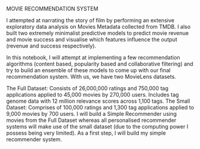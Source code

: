 MOVIE RECOMMENDATION SYSTEM



I attempted at narrating the story of film by performing an extensive exploratory data analysis on Movies Metadata collected from TMDB. I also built two extremely minimalist predictive models to predict movie revenue and movie success and visualise which features influence the output (revenue and success respectively).

In this notebook, I will attempt at implementing a few recommendation algorithms (content based, popularity based and collaborative filtering) and try to build an ensemble of these models to come up with our final recommendation system. With us, we have two MovieLens datasets.

The Full Dataset: Consists of 26,000,000 ratings and 750,000 tag applications applied to 45,000 movies by 270,000 users. Includes tag genome data with 12 million relevance scores across 1,100 tags.
The Small Dataset: Comprises of 100,000 ratings and 1,300 tag applications applied to 9,000 movies by 700 users.
I will build a Simple Recommender using movies from the Full Dataset whereas all personalised recommender systems will make use of the small dataset (due to the computing power I possess being very limited). As a first step, I will build my simple recommender system.








